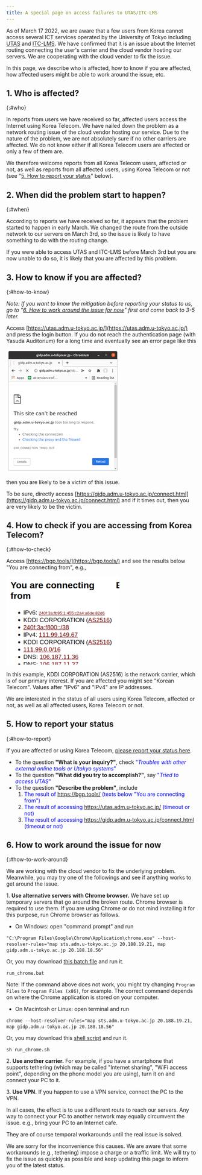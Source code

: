 ```yaml
---
title: A special page on access failures to UTAS/ITC-LMS
---
```


As of March 17 2022, we are aware that a few users from Korea cannot access several ICT services operated by the University of Tokyo including [UTAS](https://utelecon.adm.u-tokyo.ac.jp/en/utas) and [ITC-LMS](https://utelecon.adm.u-tokyo.ac.jp/en/itc_lms). We have confirmed that it is an issue about the Internet routing connecting the user's carrier and the cloud vendor hosting our servers. We are cooperating with the cloud vender to fix the issue.

In this page, we describe who is affected, how to know if you are affected, how affected users might be able to work around the issue, etc.

## 1. Who is affected?
{:#who}

In reports from users we have received so far, affected users access the Internet using Korea Telecom. We have nailed down the problem as a network routing issue of the cloud vendor hosting our service. Due to the nature of the problem, we are not absolutely sure if no other carriers are affected. We do not know either if all Korea Telecom users are affected or only a few of them are.

We therefore welcome reports from all Korea Telecom users, affected or not, as well as reports from all affected users, using Korea Telecom or not (see "[5. How to report your status](#how-to-report)" below).

## 2. When did the problem start to happen?
{:#when}

According to reports we have received so far, it appears that the problem started to happen in early March. We changed the route from the outside network to our servers on March 3rd, so the issue is likely to have something to do with the routing change.

If you were able to access UTAS and ITC-LMS before March 3rd but you are now unable to do so, it is likely that you are affected by this problem.

## 3. How to know if you are affected?
{:#how-to-know}

_Note: If you want to know the mitigation before reporting your status to us, go to "[6. How to work around the issue for now](#how-to-work-around)" first and come back to 3-5 later._

Access [https://utas.adm.u-tokyo.ac.jp/](https://utas.adm.u-tokyo.ac.jp/) and press the login button.
If you do not reach the authentication page (with Yasuda Auditorium) for a long time and eventually see an error page like this

<img src="img/timeout.png" width=300 />

then you are likely to be a victim of this issue.

To be sure, directly access [https://gidp.adm.u-tokyo.ac.jp/connect.html](https://gidp.adm.u-tokyo.ac.jp/connect.html) and if it times out, then you are very likely to be the victim.

## 4. How to check if you are accessing from Korea Telecom?
{:#how-to-check}

Access [https://bgp.tools/](https://bgp.tools/) and see the results below "You are connecting from", e.g.,

<img src="img/bgp.png" width=300 />

In this example, KDDI CORPORATION (AS2516) is the network carrier, which is of our primary interest. If you are affected you might see "Korean Telecom". Values after "IPv6" and "IPv4" are IP addresses. 

We are interested in the status of all users using Korea Telecom, affected or not, as well as all affected users, Korea Telecom or not.

## 5. How to report your status
{:#how-to-report}

If you are affected or using Korea Telecom, [please report your status here](https://docs.google.com/forms/d/e/1FAIpQLSeYMeqsVKfvc_THs_frehBaPoslYQfIKtE-fyIsfTDuazhkjQ/viewform).

* To the question **"What is your inquiry?"**, check <font color="blue">"*Troubles with other external online tools or Utokyo systems*"</font>
* To the question **"What did you try to accomplish?"**, say <font color="blue">"*Tried to access UTAS*"</font>
* To the question **"Describe the problem"**, include
  1. <font color="blue">The result of <a href="https://bgp.tools/">https://bgp.tools/</a> (texts below "You are connecting from")</font>
  1. <font color="blue">The result of accessing <a href="https://utas.adm.u-tokyo.ac.jp/">https://utas.adm.u-tokyo.ac.jp/</a> (timeout or not)</font>
  1. <font color="blue">The result of accessing <a href="https://gidp.adm.u-tokyo.ac.jp/connect.html">https://gidp.adm.u-tokyo.ac.jp/connect.html</a> (timeout or not)</font>

## 6. How to work around the issue for now
{:#how-to-work-around}

We are working with the cloud vendor to fix the underlying problem. Meanwhile, you may try one of the followings and see if anything works to get around the issue.

1\. **Use alternative servers with Chrome browser.** We have set up temporary servers that go around the broken route. Chrome browser is required to use them. If you are using Chrome or do not mind installing it for this purpose, run Chrome browser as follows.
 * On Windows: open "command prompt" and run
```
"C:\Program Files\Google\Chrome\Application\chrome.exe" --host-resolver-rules="map sts.adm.u-tokyo.ac.jp 20.188.19.21, map gidp.adm.u-tokyo.ac.jp 20.188.18.56"
```
Or, you may download [this batch file](run_chrome.bat) and run it.
```
run_chrome.bat
```
Note: If the command above does not work, you might try changing `Program Files` to `Program Files (x86)`, for example. The correct command depends on where the Chrome application is stored on your computer.
 * On Macintosh or Linux: open terminal and run
```
chrome --host-resolver-rules="map sts.adm.u-tokyo.ac.jp 20.188.19.21, map gidp.adm.u-tokyo.ac.jp 20.188.18.56"
```
Or, you may download this [shell script](run_chrome.sh) and run it.
```
sh run_chrome.sh
```

2\. **Use another carrier.** For example, if you have a smartphone that supports tethering (which may be called "Internet sharing", "WiFi access point", depending on the phone model you are using), turn it on and connect your PC to it.

3\. **Use VPN.** If you happen to use a VPN service, connect the PC to the VPN.

In all cases, the effect is to use a different route to reach our servers. Any way to connect your PC to another network may equally circumvent the issue. e.g., bring your PC to an Internet cafe.

They are of course temporal workarounds until the real issue is solved.

We are sorry for the inconvenience this causes. We are aware that some workarounds (e.g., tethering) impose a charge or a traffic limit. We will try to fix the issue as quickly as possible and keep updating this page to inform you of the latest status.
